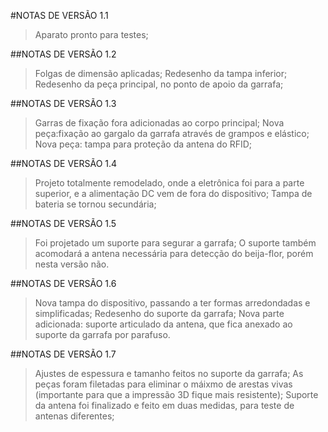 #NOTAS DE VERSÃO 1.1

> Aparato pronto para testes;

##NOTAS DE VERSÃO 1.2

> Folgas de dimensão aplicadas;
> Redesenho da tampa inferior;
> Redesenho da peça principal, no ponto de apoio da garrafa;
 
##NOTAS DE VERSÃO 1.3

> Garras de fixação fora adicionadas ao corpo principal;
> Nova peça:fixação ao gargalo da garrafa através de grampos e elástico;
> Nova peça: tampa para proteção da antena do RFID;

##NOTAS DE VERSÃO 1.4

> Projeto totalmente remodelado, onde a eletrônica foi para a parte superior, e a alimentação DC vem de fora do dispositivo;
> Tampa de bateria se tornou secundária;

##NOTAS DE VERSÃO 1.5

> Foi projetado um suporte para segurar a garrafa;
> O suporte também acomodará a antena necessária para detecção do beija-flor, porém nesta versão não.

##NOTAS DE VERSÃO 1.6

> Nova tampa do dispositivo, passando a ter formas arredondadas e simplificadas;
> Redesenho do suporte da garrafa;
> Nova parte adicionada: suporte articulado da antena, que fica anexado ao suporte da garrafa por parafuso.

##NOTAS DE VERSÃO 1.7

> Ajustes de espessura e tamanho feitos no suporte da garrafa;
> As peças foram filetadas para eliminar o máixmo de arestas vivas (importante para que a impressão 3D fique mais resistente);
> Suporte da antena foi finalizado e feito em duas medidas, para teste de antenas diferentes;
